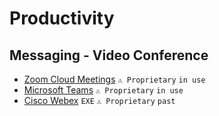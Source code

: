 # Productivity

## Messaging - Video Conference ##
- [Zoom Cloud Meetings](https://apps.microsoft.com/store/detail/zoom-cloud-meetings/XP99J3KP4XZ4VV) `⚠ Proprietary` `in use`
- [Microsoft Teams](https://apps.microsoft.com/store/detail/microsoft-teams/XP8BT8DW290MPQ) `⚠ Proprietary` `in use`
- [Cisco Webex](https://www.webex.com/downloads.html) `EXE` `⚠ Proprietary` `past`



